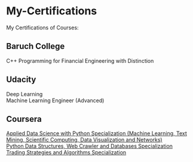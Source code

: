 # My-Certifications
My Certifications of Courses:
## Baruch College
C++ Programming for Financial Engineering with Distinction
## Udacity
Deep Learning  
Machine Learning Engineer (Advanced)
## Coursera
[Applied Data Science with Python Specialization (Machine Learning, Text Mining, Scientific Computing, Data Visualization and Networks)](https://www.coursera.org/account/accomplishments/specialization/4US443LTXZ7C)  
[Python Data Structures, Web Crawler and Databases Specialization](https://www.coursera.org/account/accomplishments/specialization/QTF3P6KUU4KX)  
[Trading Strategies and Algorithms Specialization](https://www.coursera.org/account/accomplishments/specialization/KBBRCQ85KSXS)
